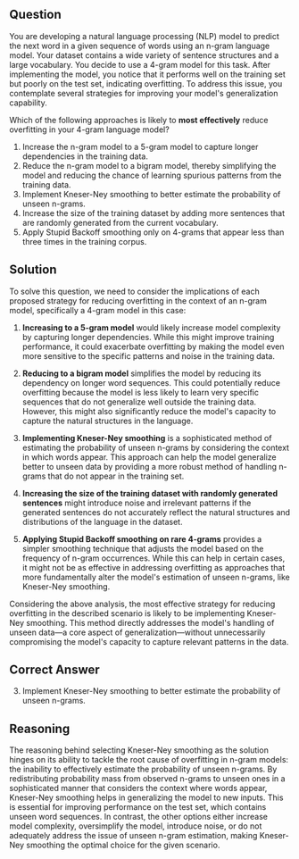 ## Question
You are developing a natural language processing (NLP) model to predict the next word in a given sequence of words using an n-gram language model. Your dataset contains a wide variety of sentence structures and a large vocabulary. You decide to use a 4-gram model for this task. After implementing the model, you notice that it performs well on the training set but poorly on the test set, indicating overfitting. To address this issue, you contemplate several strategies for improving your model's generalization capability.

Which of the following approaches is likely to **most effectively** reduce overfitting in your 4-gram language model?

1. Increase the n-gram model to a 5-gram model to capture longer dependencies in the training data.
2. Reduce the n-gram model to a bigram model, thereby simplifying the model and reducing the chance of learning spurious patterns from the training data.
3. Implement Kneser-Ney smoothing to better estimate the probability of unseen n-grams.
4. Increase the size of the training dataset by adding more sentences that are randomly generated from the current vocabulary.
5. Apply Stupid Backoff smoothing only on 4-grams that appear less than three times in the training corpus.

## Solution

To solve this question, we need to consider the implications of each proposed strategy for reducing overfitting in the context of an n-gram model, specifically a 4-gram model in this case:

1. **Increasing to a 5-gram model** would likely increase model complexity by capturing longer dependencies. While this might improve training performance, it could exacerbate overfitting by making the model even more sensitive to the specific patterns and noise in the training data.

2. **Reducing to a bigram model** simplifies the model by reducing its dependency on longer word sequences. This could potentially reduce overfitting because the model is less likely to learn very specific sequences that do not generalize well outside the training data. However, this might also significantly reduce the model's capacity to capture the natural structures in the language.

3. **Implementing Kneser-Ney smoothing** is a sophisticated method of estimating the probability of unseen n-grams by considering the context in which words appear. This approach can help the model generalize better to unseen data by providing a more robust method of handling n-grams that do not appear in the training set.

4. **Increasing the size of the training dataset with randomly generated sentences** might introduce noise and irrelevant patterns if the generated sentences do not accurately reflect the natural structures and distributions of the language in the dataset.

5. **Applying Stupid Backoff smoothing on rare 4-grams** provides a simpler smoothing technique that adjusts the model based on the frequency of n-gram occurrences. While this can help in certain cases, it might not be as effective in addressing overfitting as approaches that more fundamentally alter the model's estimation of unseen n-grams, like Kneser-Ney smoothing.

Considering the above analysis, the most effective strategy for reducing overfitting in the described scenario is likely to be implementing Kneser-Ney smoothing. This method directly addresses the model's handling of unseen data—a core aspect of generalization—without unnecessarily compromising the model's capacity to capture relevant patterns in the data.

## Correct Answer

3. Implement Kneser-Ney smoothing to better estimate the probability of unseen n-grams.

## Reasoning

The reasoning behind selecting Kneser-Ney smoothing as the solution hinges on its ability to tackle the root cause of overfitting in n-gram models: the inability to effectively estimate the probability of unseen n-grams. By redistributing probability mass from observed n-grams to unseen ones in a sophisticated manner that considers the context where words appear, Kneser-Ney smoothing helps in generalizing the model to new inputs. This is essential for improving performance on the test set, which contains unseen word sequences. In contrast, the other options either increase model complexity, oversimplify the model, introduce noise, or do not adequately address the issue of unseen n-gram estimation, making Kneser-Ney smoothing the optimal choice for the given scenario.